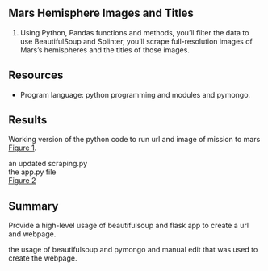 ## Mars Hemisphere Images and Titles

1. Using Python, Pandas functions and methods, you’ll filter the data to use BeautifulSoup and Splinter, you’ll scrape full-resolution images of Mars’s hemispheres and the titles of those images. <br> 
	  
	
## Resources
- Program language: python programming and modules and pymongo.

## Results 

Working version of the python code to run url and image of mission to mars <br> [Figure 1](https://github.com/davidhyongae2/missiontomars/blob/main/Figure1.png).

an updated scraping.py <br>
the app.py file <br>
[Figure 2](https://github.com/davidhyongae2/missiontomars/blob/main/index.html) <br>

## Summary
Provide a high-level usage of beautifulsoup and flask app to create a url and webpage.<br> 

the usage of beautifulsoup and pymongo and manual edit that was used to create the webpage.  
